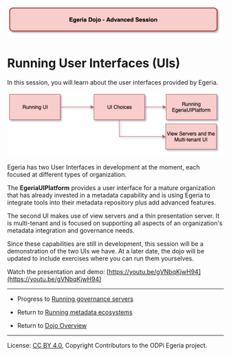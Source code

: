 <!-- SPDX-License-Identifier: CC-BY-4.0 -->
<!-- Copyright Contributors to the ODPi Egeria project 2020. -->

![Red - Advanced sessions](egeria-dojo-session-coding-red-advanced-session.png)

# Running User Interfaces (UIs)

In this session, you will learn about the user interfaces provided by Egeria.

![Running UI Content](egeria-dojo-day-1-3-3-1-running-ui.png)

Egeria has two User Interfaces in development at the moment, each focused at different
types of organization.

The **EgeriaUIPlatform** provides a user interface for a mature organization that has already invested in a metadata
capability and is using Egeria to integrate tools into their metadata repository plus add advanced features.

The second UI makes use of view servers and a thin presentation server.  It is multi-tenant and is
focused on supporting all aspects of an organization's metadata integration and governance needs.

Since these capabilities are still in development, this session will be a demonstration of the two UIs we have.
At a later date, the dojo will be updated to include exercises where you can run them yourselves.

Watch the presentation and demo: [https://youtu.be/gVNbqKjwH94](https://youtu.be/gVNbqKjwH94)

----
* Progress to [Running governance servers](egeria-dojo-day-1-3-3-2-running-governance-servers.md)


* Return to [Running metadata ecosystems](egeria-dojo-day-1-3-3-running-metadata-ecosystems.md)
* Return to [Dojo Overview]()

----
License: [CC BY 4.0](https://creativecommons.org/licenses/by/4.0/),
Copyright Contributors to the ODPi Egeria project.